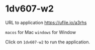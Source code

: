 # 1dv607-w2

URL to application https://ufile.io/a3rhs

`macos` for Mac
`windows` for Window

Click on `1dv607-w2` to run the application.




